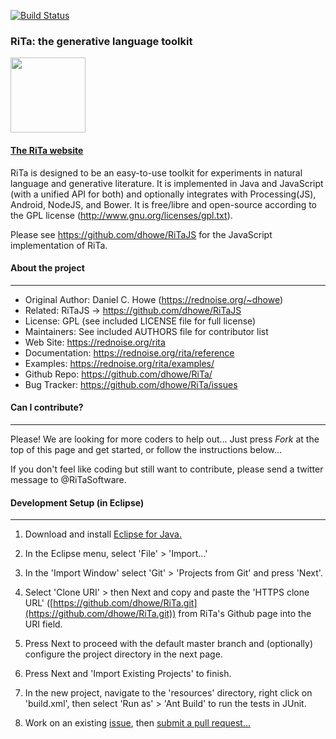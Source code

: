 [![Build Status](https://travis-ci.org/dhowe/RiTa.svg?branch=master)](https://travis-ci.org/dhowe/RiTa)

### RiTa: the generative language toolkit 

<a href="https://rednoise.org/rita/"><img height=120 src="https://rednoise.org/rita/img/RiTa-logo3.png"/></a>

#### <a href="https://rednoise.org/rita">The RiTa website</a>

RiTa is designed to be an easy-to-use toolkit for experiments in natural language and generative literature. It is implemented in Java and JavaScript (with a unified API for both) and optionally integrates with Processing(JS), Android, NodeJS, and Bower. It is free/libre and open-source according to the GPL license (http://www.gnu.org/licenses/gpl.txt). 

Please see https://github.com/dhowe/RiTaJS for the JavaScript implementation of RiTa.  

#### About the project
--------
* Original Author:  Daniel C. Howe (https://rednoise.org/~dhowe)
* Related:			RiTaJS -> https://github.com/dhowe/RiTaJS
* License:			GPL (see included LICENSE file for full license)
* Maintainers:      See included AUTHORS file for contributor list
* Web Site:         https://rednoise.org/rita
* Documentation:    https://rednoise.org/rita/reference
* Examples:         https://rednoise.org/rita/examples/
* Github Repo:      https://github.com/dhowe/RiTa/
* Bug Tracker:      https://github.com/dhowe/RiTa/issues

#### Can I contribute?
--------
Please! We are looking for more coders to help out... Just press *Fork* at the top of this page and get started, or follow the instructions below... 

If you don't feel like coding but still want to contribute, please send a twitter message to @RiTaSoftware.

#### Development Setup (in Eclipse)
--------

1. Download and install [Eclipse for Java.](https://www.eclipse.org/downloads/)

2. In the Eclipse menu, select 'File' > 'Import...'

3. In the 'Import Window' select 'Git' > 'Projects from Git' and press 'Next'.

3. Select 'Clone URI' > then Next and copy and paste the 'HTTPS clone URL'  ([https://github.com/dhowe/RiTa.git](https://github.com/dhowe/RiTa.git)) from RiTa's Github page into the URI field.

4. Press Next to proceed with the default master branch and (optionally) configure the project directory in the next page.

5. Press Next and 'Import Existing Projects' to finish.

6. In the new project, navigate to the 'resources' directory, right click on 'build.xml', then select 'Run as' > 'Ant Build' to run the tests in JUnit.

7. Work on an existing [issue](https://github.com/dhowe/RiTa/issues?q=is%3Aopen+is%3Aissue), then [submit a pull request...](https://help.github.com/articles/creating-a-pull-request)



